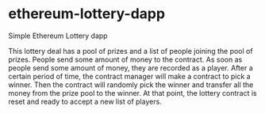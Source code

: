 # ethereum-lottery-dapp
Simple Ethereum Lottery dapp 

This lottery deal has a pool of prizes and a list of people joining the pool of prizes. People send some amount of money to the contract. As soon as people send some amount of money, they are recorded as a player. After a certain period of time, the contract manager will make a contract to pick a winner. Then the contract will randomly pick the winner and transfer all the money from the prize pool to the winner. At that point, the lottery contract is reset and ready to accept a new list of players.
